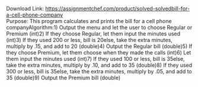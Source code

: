 Download Link: https://assignmentchef.com/product/solved-solvedbill-for-a-cell-phone-company
<br>
Purpose: This program calculates and prints the bill for a cell phone companyAlgorithm:1) Output the menu and let the user to choose Regular or Premium (int)2) If they choose Regular, let them input the minutes used (int)3) If they used 200 or less, bill is 20else, take the extra minutes, multiply by .15, and add to 20 (double)4) Output the Regular bill (double)5) If they choose Premium, let them choose when they made the calls (int)6) Let them input the minutes used (int)7) If they used 100 or less, bill is 35else, take the extra minutes, multiply by .10, and add to 35 (double)8) If they used 300 or less, bill is 35else, take the extra minutes, multiply by .05, and add to 35 (double)9) Output the Premium bill (double)